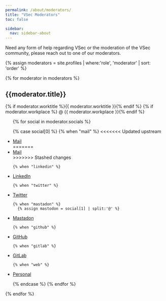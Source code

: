 ```yaml
---
permalink: /about/moderators/
title: "VSec Moderators"
toc: false

sidebar:
  nav: sidebar-about
---
```


Need any form of help regarding VSec or the moderation of the VSec community, please reach out to one of our moderators.

{% assign moderators = site.profiles | where:'role', 'moderator' | sort: 'order'  %}

{% for moderator in moderators %}
## {{moderator.title}}

 {% if moderator.worktitle %}{{ moderator.worktitle }}{% endif %} {% if moderator.workplace %} @ {{ moderator.workplace }}{% endif %}
<ul class="author__urls social-icons member__socials">
  {% for social in moderator.socials %}
  
  {% case social[0] %}
    {% when "mail" %}
<<<<<<< Updated upstream
<li><a href="mailto:{{ social[1] }}/"><i class="fas fa-fw fa-envelope-square"></i><span class="label">Mail</span></a></li>
=======
<li><a href="mailto:{{ social[1] }}"><i class="fas fa-fw fa-envelope-square"></i><span class="label">Mail</span></a></li>
>>>>>>> Stashed changes

    {% when "linkedin" %}
<li><a href="https://www.linkedin.com/in/{{ social[1] }}/"><i class="fab fa-fw fa-linkedin"></i><span class="label">LinkedIn</span></a></li>

    {% when "twitter" %}
<li><a href="https://twitter.com/{{ social[1] }}"><i class="fab fa-fw fa-twitter-square"></i><span class="label">Twitter</span></a></li>

    {% when "mastadon" %}
      {% assign mastodon = social[1] | split:'@' %}
<li><a href="https://{{ mastodon[1] }}/@{{ mastodon[0] }}"><i class="fab fa-fw fa-mastodon"></i><span class="label">Mastadon</span></a></li>

    {% when "github" %}
<li><a href="https://github.com/{{ social[1] }}"><i class="fab fa-fw fa-github"></i><span class="label">GitHub</span></a></li>

    {% when "gitlab" %}
<li><a href="https://gitlab.com/{{ social[1] }}"><i class="fab fa-fw fa-gitlab"></i><span class="label">GitLab</span></a></li>

    {% when "web" %}
<li><a href="{{ social[1] }}"><i class="fas fa-fw fa-link"></i><span class="label">Personal</span></a></li>

  {% endcase %}
  {% endfor %}
</ul>
{% endfor %}